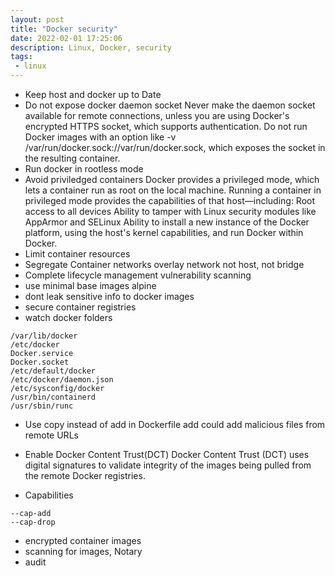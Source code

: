 ```yaml
---
layout: post
title: "Docker security"
date: 2022-02-01 17:25:06
description: Linux, Docker, security
tags: 
 - linux
---
```


- Keep host and docker up to Date
- Do not expose docker daemon socket
Never make the daemon socket available for remote connections, unless you are using Docker's encrypted HTTPS socket, which supports authentication.
Do not run Docker images with an option like -v /var/run/docker.sock://var/run/docker.sock, which exposes the socket in the resulting container.
- Run docker in rootless mode
- Avoid priviledged containers
Docker provides a privileged mode, which lets a container run as root on the local machine. Running a container in privileged mode provides the capabilities of that host—including:
Root access to all devices
Ability to tamper with Linux security modules like AppArmor and SELinux
Ability to install a new instance of the Docker platform, using the host's kernel capabilities, and run Docker within Docker.
- Limit container resources
- Segregate Container networks
overlay network
not host, not bridge
- Complete lifecycle management
vulnerability scanning
- use minimal base images
alpine
- dont leak sensitive info to docker images
- secure container registries
- watch docker folders
```
/var/lib/docker
/etc/docker
Docker.service
Docker.socket
/etc/default/docker
/etc/docker/daemon.json
/etc/sysconfig/docker
/usr/bin/containerd
/usr/sbin/runc
```
- Use copy instead of add in Dockerfile
add could add malicious files from remote URLs
- Enable Docker Content Trust(DCT)
Docker Content Trust (DCT) uses digital signatures to validate integrity of the images being pulled from the remote Docker registries.

- Capabilities
```
--cap-add
--cap-drop
```

- encrypted container images
- scanning for images, Notary 
- audit
